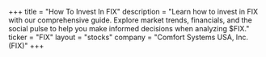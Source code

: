+++
title = "How To Invest In FIX"
description = "Learn how to invest in FIX with our comprehensive guide. Explore market trends, financials, and the social pulse to help you make informed decisions when analyzing $FIX."
ticker = "FIX"
layout = "stocks"
company = "Comfort Systems USA, Inc. (FIX)"
+++

